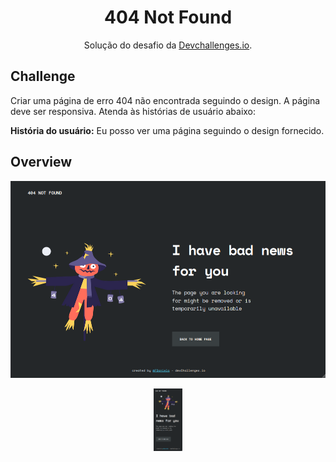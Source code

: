 <h1 align="center">404 Not Found</h1>

<div align="center">
   Solução do desafio da <a href="http://devchallenges.io" target="_blank">Devchallenges.io</a>.
</div>

## Challenge

Criar uma página de erro 404 não encontrada seguindo o design. A página deve ser responsiva. Atenda às histórias de usuário abaixo:

**História do usuário:** Eu posso ver uma página seguindo o design fornecido.

## Overview

<p align="center">
    <img src="./img/desktop.png">
</p>

<p align="center">
    <img src="./img/mobile.png"  height="100">
</p>
